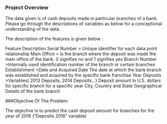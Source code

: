 ### Project Overview

The data given is of cash deposits made in particular branches of a bank. Please go through the descriptions of variables as below for a conceptional understanding of the data.

The description of the features is given below :

Feature	Description
Serial Number	> Unique identifier for each data point relationship
Main Office	    > Is the branch where the deposit was made the main office of the bank. 0 signifies no and 1 signifies yes
Branch Number	>Internally used identification number of the branch or certain branches
Establishment   >Date and Acquired Date	The date at which the bank branch was established and acquired by the specific bank franchise
Year Deposits  >Variables( 2013 Deposits, 2014 Deposits…)	Deposit amount in U.S. dollars for specific branch for a specific year
City, Country and State	Geographical Details of the bank branch

###Objective Of The Problem: 

The objective is to predict the cash deposit amount for branches for the year of 2016 (“Deposits 2016” variable)